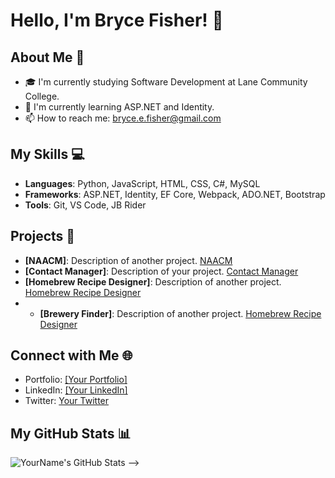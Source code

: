 # Hello, I'm Bryce Fisher! 👋

## About Me 📌
- 🎓 I'm currently studying Software Development at Lane Community College.
- 🌱 I'm currently learning ASP.NET and Identity.
- 📫 How to reach me: bryce.e.fisher@gmail.com

## My Skills 💻
- **Languages**: Python, JavaScript, HTML, CSS, C#, MySQL
- **Frameworks**: ASP.NET, Identity, EF Core, Webpack, ADO.NET, Bootstrap
- **Tools**: Git, VS Code, JB Rider

## Projects 🚀
- **[NAACM]**: Description of another project. [NAACM]([URL](https://www.naacm.org/))
- **[Contact Manager]**: Description of your project. [Contact Manager]([URL](http://bryceefisher-001-site2.htempurl.com/Account/Login?ReturnUrl=%2F))
- **[Homebrew Recipe Designer]**: Description of another project. [Homebrew Recipe Designer]([URL](https://homebrewrecipedesigner.azurewebsites.net/))
- - **[Brewery Finder]**: Description of another project. [Homebrew Recipe Designer]([URL](https://citstudent.lanecc.edu/~fisherb479/web/brewery/dist/index.html))

## Connect with Me 🌐
- Portfolio: [[Your Portfolio]]([Portfolio]([Portfolio](https://brycefisher.me/home)))
- LinkedIn: [[Your LinkedIn]]([LinkedIn](https://www.linkedin.com/in/bryceefisher/))
- Twitter: [Your Twitter]([Twitter](https://twitter.com/SideStewBrew))

## My GitHub Stats 📊
![YourName's GitHub Stats](https://github-readme-stats.vercel.app/api?username=yourusername&show_icons=true)
-->
